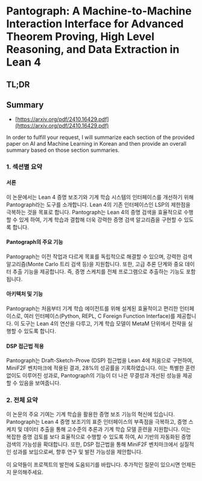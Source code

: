 # Pantograph: A Machine-to-Machine Interaction Interface for Advanced Theorem Proving, High Level Reasoning, and Data Extraction in Lean 4
## TL;DR
## Summary
- [https://arxiv.org/pdf/2410.16429.pdf](https://arxiv.org/pdf/2410.16429.pdf)

In order to fulfill your request, I will summarize each section of the provided paper on AI and Machine Learning in Korean and then provide an overall summary based on those section summaries.

### 1. 섹션별 요약

#### 서론
이 논문에서는 Lean 4 증명 보조기와 기계 학습 시스템의 인터페이스를 개선하기 위해 Pantograph라는 도구를 소개합니다. Lean 4의 기존 인터페이스인 LSP의 제한점을 극복하는 것을 목표로 합니다. Pantograph는 Lean 4의 증명 검색을 효율적으로 수행할 수 있게 하여, 기계 학습과 결합해 더욱 강력한 증명 검색 알고리즘을 구현할 수 있도록 합니다.

#### Pantograph의 주요 기능
Pantograph는 이전 작업과 다르게 목표를 독립적으로 해결할 수 있으며, 강력한 검색 알고리즘(Monte Carlo 트리 검색 등)을 지원합니다. 또한, 고급 추론 단계와 중요 데이터 추출 기능을 제공합니다. 즉, 증명 스케치를 전체 프로그램으로 추출하는 기능도 포함됩니다.

#### 아키텍처 및 기능
Pantograph는 처음부터 기계 학습 에이전트를 위해 설계된 효율적이고 편리한 인터페이스로, 여러 인터페이스(Python, REPL, C Foreign Function Interface)를 제공합니다. 이 도구는 Lean 4의 연산을 다루고, 기계 학습 모델이 MetaM 단위에서 전략을 실행할 수 있도록 합니다.

#### DSP 접근법 적용
Pantograph는 Draft-Sketch-Prove (DSP) 접근법을 Lean 4에 처음으로 구현하여, MiniF2F 벤치마크에 적용된 결과, 28%의 성공률을 기록하였습니다. 이는 특별한 훈련 없이도 이루어진 성과로, Pantograph의 기능이 더 나은 무결성과 개선된 성능을 제공할 수 있음을 보여줍니다.

### 2. 전체 요약

이 논문의 주요 기여는 기계 학습을 활용한 증명 보조 기능의 혁신에 있습니다. Pantograph는 Lean 4 증명 보조기의 표준 인터페이스의 부족점을 극복하고, 증명 스케치 및 데이터 추출을 통해 고수준의 추론과 기계 학습 모델 훈련을 지원합니다. 이는 복잡한 증명 검토를 보다 효율적으로 수행할 수 있도록 하여, AI 기반의 자동화된 증명 검색의 가능성을 확대합니다. 또한, DSP 접근법을 통해 MiniF2F 벤치마크에서 실질적인 성과를 보임으로써, 향후 연구 및 발전 가능성을 제안합니다.

이 요약들이 프로젝트의 발전에 도움되기를 바랍니다. 추가적인 질문이 있으시면 언제든지 문의해주세요.